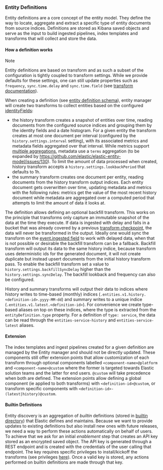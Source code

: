 ### Entity Definitions

Entity definitions are a core concept of the entity model. They define the way to locate, aggregate and extract a specific type of entity documents from source indices. Definitions are stored as Kibana saved objects and serve as the input to build ingested pipelines, index templates and transforms that will collect and store the data.

#### How a definition works

> [!NOTE]
> Entity definitions are based on transform and as such a subset of the configuration is tightly coupled to transform settings. While we provide defaults for these settings, one can still update properties such as `frequency`, `sync.time.delay` and `sync.time.field` (see [transform documentation](https://www.elastic.co/guide/en/elasticsearch/reference/current/put-transform.html)).

When creating a definition (see [entity definition schema](https://github.com/elastic/kibana/blob/main/x-pack/packages/kbn-entities-schema/src/schema/entity_definition.ts#L21)), entity manager will create two transforms to collect entities based on the configured [identityFields](https://github.com/elastic/kibana/blob/main/x-pack/packages/kbn-entities-schema/src/schema/entity_definition.ts#L29):
- the history transform creates a snapshot of entities over time, reading documents from the configured source indices and grouping them by the identity fields and a date histogram. For a given entity the transform creates at most one document per interval (configured by the `history.settings.interval` setting), with its associated metrics and metadata fields aggregated over that interval. While metrics support [multiple aggregations](https://github.com/elastic/kibana/blob/main/x-pack/packages/kbn-entities-schema/src/schema/common.ts#L13), metadata use a `terms` aggregation (to be expanded by https://github.com/elastic/elastic-entity-model/issues/130). To limit the amount of data processed when created, history transform accepts a `history.settings.lookbackPeriod` that defaults to 1h.
- the summary transform creates one document per entity, reading documents from the history transform output indices. Each entity document gets overwritten over time, updating metadata and metrics with the following rules: metrics get the value of the most recent history document while metadata are aggregated over a computed period that attempts to limit the amount of data it looks at.

The definition allows defining an optional backfill transform. This works on the principle that transforms only capture an immutable snapshot of the data at the time they execute. If data is ingested with delay and falls in a bucket that was already covered by a previous [transform checkpoint](https://www.elastic.co/guide/en/elasticsearch/reference/current/transform-checkpoints.html), the data will never be transformed in the output. Ideally one would sync the transform on the [event.ingested field](https://www.elastic.co/guide/en/elasticsearch/reference/current/transform-checkpoints.html#sync-field-ingest-timestamp) to work with delayed data, when that is not possible or desirable the backfill transform can be a fallback. Backfill transform will output its data to the same history indice, because transform uses deterministic ids for the generated document, it will not create duplicate but instead upsert documents from the initial history transform pass.
To enable the backfill transform set a value to `history.settings.backfillSyncDelay` higher than the `history.settings.syncDelay`. The backfill lookback and frequency can also be configured.

History and summary transforms will output their data to indices where history writes to time-based (monthly) indices (`.entities.v1.history.<definition-id>.yyyy-MM-dd`) and summary writes to a unique indice (`.entities.v1.latest.<definition-id>`). For convenience we create type-based aliases on top on these indices, where the type is extracted from the `entityDefinition.type` property. For a definition of `type: service`, the data can be read through the `entities-service-history` and `entities-service-latest` aliases.

#### Extension
The index templates and ingest pipelines created for a given definition are managed by the Entity manager and should not be directly updated. These components still offer extension points that allow customization of each transform through optional components labelled `<component-name>@platform` and `<component-name>@custom` where the former is targeted towards Elastic solution teams and the latter for end users. `@custom` will take precedence when both are defined.
The extension points allow defining a global component (ie applied to both transforms) with `<definition-id>@custom`, or transform specific components with `<definition-id>-(latest|history)@custom`.

#### Builtin Definitions

Entity discovery is an aggregation of _builtin_ definitions (stored in [builtin directory](../server/lib/entities/built_in)) that Elastic defines and maintains. Because we want to provide updates to existing definitions but also install new ones with future releases, we need a way to perform these actions automatically on behalf of users. To achieve that we ask for an initial _enablement_ step that creates an API key stored as an encrypted saved object. The API key is generated through a REST endpoint and is created with the credentials of the user calling that endpoint. The key requires specific privileges to install/kickoff the transforms (see privileges [here](../server/lib/auth/privileges.ts)). Once a valid key is stored, any actions performed on builtin definitions are made through that key.
